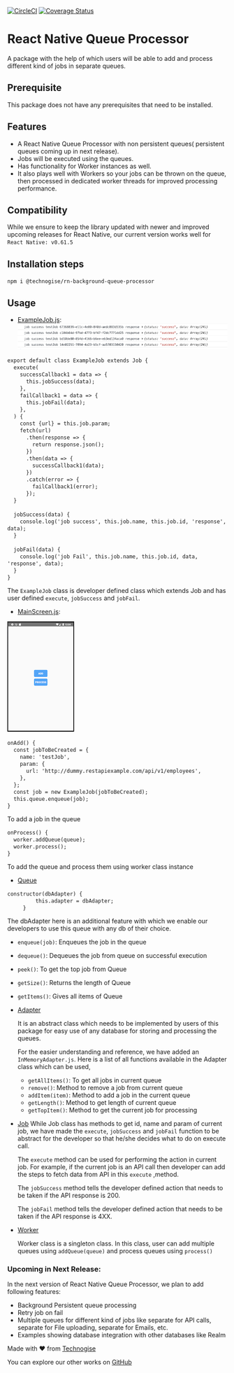 [![CircleCI](https://circleci.com/gh/technogise/rn-background-queue-processor.svg?style=shield)](https://app.circleci.com/pipelines/github/technogise/rn-background-queue-processor)
[![Coverage Status](https://coveralls.io/repos/github/technogise/rn-background-queue-processor/badge.svg?branch=https%3A//github.com/technogise/rn-background-queue-processor.git)](https://coveralls.io/github/technogise/rn-background-queue-processor?branch=https%3A//github.com/technogise/rn-background-queue-processor.git)

# React Native Queue Processor

A package with the help of which users will be able to add and process different kind of jobs in separate queues.

## Prerequisite

This package does not have any prerequisites that need to be installed.

## Features

- A React Native Queue Processor with non persistent queues( persistent queues coming up in next release). 
- Jobs will be executed using the queues. 
- Has functionality for Worker instances as well. 
- It also plays well with Workers so your jobs can be thrown on the queue, then processed in dedicated worker threads for improved processing performance.

## Compatibility

While we ensure to keep the library updated with newer and improved upcoming releases for React Native, our current version works well for `React Native: v0.61.5`

## Installation steps

`npm i @technogise/rn-background-queue-processor`

## Usage

- [ExampleJob.js](examples/rnqpSample/app/service/ExampleJob.js):
![Screenshot](src/utils/readmeImages/ConsoleOnSuccess.png)

```
export default class ExampleJob extends Job {
  execute(
    successCallback1 = data => {
      this.jobSuccess(data);
    },
    failCallback1 = data => {
      this.jobFail(data);
    },
  ) {
    const {url} = this.job.param;
    fetch(url)
      .then(response => {
        return response.json();
      })
      .then(data => {
        successCallback1(data);
      })
      .catch(error => {
        failCallback1(error);
      });
  }

  jobSuccess(data) {
    console.log('job success', this.job.name, this.job.id, 'response', data);
  }

  jobFail(data) {
    console.log('job Fail', this.job.name, this.job.id, data, 'response', data);
  }
}

```
      
  The `ExampleJob` class is developer defined class which extends Job and has user defined `execute`, `jobSuccess` and `jobFail`.
      
- [MainScreen.js](examples/rnqpSample/app/screens/MainScreen.js):

![Screenshot](src/utils/readmeImages/ExampleScreen.png)
```
onAdd() {
  const jobToBeCreated = {
    name: 'testJob',
    param: {
      url: 'http://dummy.restapiexample.com/api/v1/employees',
    },
  };
  const job = new ExampleJob(jobToBeCreated);
  this.queue.enqueue(job);
}
```
  To add a job in the queue

```
onProcess() {
  worker.addQueue(queue);
  worker.process();
}

```

  To add the queue and process them using worker class instance 
   
 - [Queue](src/Queue.js)
    
```
constructor(dbAdapter) {
         this.adapter = dbAdapter;
     }
```
   The dbAdapter here is an additional feature with which we enable our developers to use this queue with any db of their choice.
   
   - `enqueue(job)`: Enqueues the job in the queue
   - `dequeue()`: Dequeues the job from queue on successful execution 
   - `peek()`: To get the top job from Queue
   - `getSize()`: Returns the length of Queue
   - `getItems()`: Gives all items of Queue
   
 - [Adapter](src/DbAdapter/Adapter.js)
 
    It is an abstract class which needs to be implemented by users of this package for easy use of any database for storing and processing the queues.
    
    For the easier understanding and reference, we have added an `InMemoryAdapter.js`. Here is a list of all functions available in the Adapter class which can be used,
   
   - `getAllItems()`: To get all jobs in current queue
   - `remove()`: Method to remove a job from current queue 
   - `addItem(item)`: Method to add a job in the current queue
   - `getLength()`: Method to get length of current queue
   - `getTopItem()`: Method to get the current job for processing
   
 - [Job](src/Job.js)
    While Job class has methods to get id, name and param of current job, we have made the `execute`, `jobSuccess` and `jobFail` function to be abstract for the developer so that he/she decides what to do on execute call.
   
    The `execute` method can be used for performing the action in current job. For example, if the current job is an API call then developer can add the steps to fetch data from API in this `execute` ,method.
   
    The `jobSuccess` method tells the developer defined action that needs to be taken if the API response is 200.
   
    The `jobFail` method tells the developer defined action that needs to be taken if the API response is 4XX.

 - [Worker](src/Worker.js)
 
    Worker class is a singleton class. In this class, user can add multiple queues using `addQueue(queue)` and process queues using `process()` 


### Upcoming in Next Release:

In the next version of React Native Queue Processor, we plan to add following features:

- Background Persistent queue processing 
- Retry job on fail
- Multiple queues for different kind of jobs like separate for API calls, separate for File uploading, separate for Emails, etc. 
- Examples showing database integration with other databases like Realm

 
Made with :heart: from [Technogise](https://technogise.com/)

You can explore our other works on [GitHub](https://github.com/technogise/)
